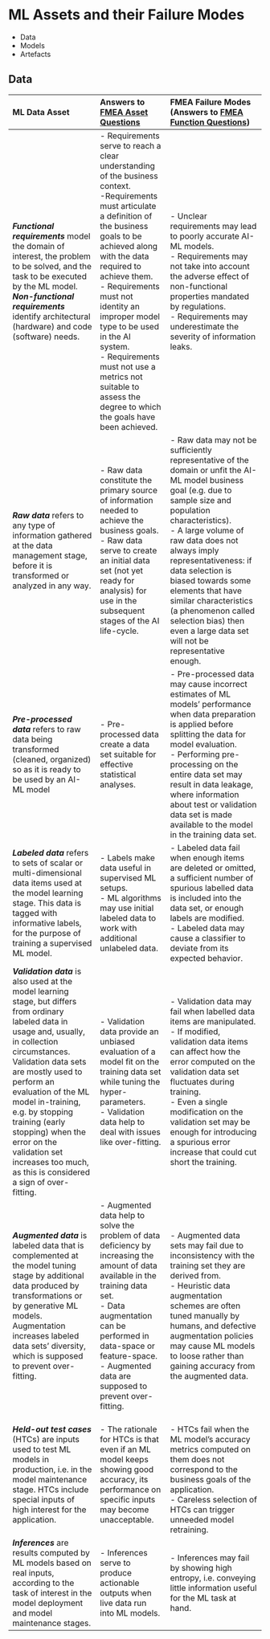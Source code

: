 # ML Assets and their Failure Modes

* Data
* Models
* Artefacts

## Data

|ML Data Asset|Answers to [FMEA Asset Questions](https://github.com/LaraMauri/STRIDE-AI/blob/main/pages/failure-mode-and-effects-analysis-of-AI-ML-systems.md#functions)|FMEA Failure Modes<br />(Answers to [FMEA Function Questions](https://github.com/LaraMauri/STRIDE-AI/blob/main/pages/failure-mode-and-effects-analysis-of-AI-ML-systems.md#failure-modes))|
|:---|:---|:--|
|**_Functional requirements_** model the domain of interest, the problem to be solved, and the task to be executed by the ML model. **_Non-functional requirements_** identify architectural (hardware) and code (software) needs.|- Requirements serve to reach a clear understanding of the business context.<br />-Requirements must articulate a definition of the business goals to be achieved along with the data required to achieve them.<br />- Requirements must not identity an improper model type to be used in the AI system.<br />- Requirements must not use a metrics not suitable to assess the degree to which the goals have been achieved.|- Unclear requirements may lead to poorly accurate AI-ML models.<br />- Requirements may not take into account the adverse effect of non-functional properties mandated by regulations.<br />- Requirements may underestimate the severity of information leaks.|
|**_Raw data_** refers to any type of information gathered at the data management stage, before it is transformed or analyzed in any way.|- Raw data constitute the primary source of information needed to achieve the business goals.<br />- Raw data serve to create an initial data set (not yet ready for analysis) for use in the subsequent stages of the AI life-cycle.|- Raw data may not be sufficiently representative of the domain or unfit the AI-ML model business goal (e.g. due to sample size and population characteristics).<br />- A large volume of raw data does not always imply representativeness: if data selection is biased towards some elements that have similar characteristics (a phenomenon called selection bias) then even a large data set will not be representative enough.|
|**_Pre-processed data_** refers to raw data being transformed (cleaned, organized) so as it is ready to be used by an AI-ML model|- Pre-processed data create a data set suitable for effective statistical analyses.|- Pre-processed data may cause incorrect estimates of ML models’ performance when data preparation is applied before splitting the data for model evaluation.<br />- Performing pre-processing on the entire data set may result in data leakage, where information about test or validation data set is made available to the model in the training data set.|
|**_Labeled data_** refers to sets of scalar or multi-dimensional data items used at the model learning stage. This data is tagged with informative labels, for the purpose of training a supervised ML model.|- Labels make data useful in supervised ML setups.<br />- ML algorithms may use initial labeled data to work with additional unlabeled data.|- Labeled data fail when enough items are deleted or omitted, a sufficient number of spurious labelled data is included into the data set, or enough labels are modified.<br />- Labeled data may cause a classifier to deviate from its expected behavior.|
|**_Validation data_** is also used at the model learning stage, but differs from ordinary labeled data in usage and, usually, in collection circumstances. Validation data sets are mostly used to perform an evaluation of the ML model in-training, e.g. by stopping training (early stopping) when the error on the validation set increases too much, as this is considered a sign of over-fitting.|- Validation data provide an unbiased evaluation of a model fit on the training data set while tuning the hyper-parameters.<br />- Validation data help to deal with issues like over-fitting.|- Validation data may fail when labelled data items are manipulated.<br />- If modified, validation data items can affect how the error computed on the validation data set fluctuates during training.<br />- Even a single modification on the validation set may be enough for introducing a spurious error increase that could cut short the training.|
|**_Augmented data_** is labeled data that is complemented at the model tuning stage by additional data produced by transformations or by generative ML models. Augmentation increases labeled data sets’ diversity, which is supposed to prevent over-fitting.|- Augmented data help to solve the problem of data deficiency by increasing the amount of data available in the training data set.<br />- Data augmentation can be performed in data-space or feature-space.<br />- Augmented data are supposed to prevent over-fitting.|- Augmented data sets may fail due to inconsistency with the training set they are derived from.<br />- Heuristic data augmentation schemes are often tuned manually by humans, and defective augmentation policies may cause ML models to loose rather than gaining accuracy from the augmented data.|
|**_Held-out test cases_** (HTCs) are inputs used to test ML models in production, i.e. in the model maintenance stage. HTCs include special inputs of high interest for the application.|- The rationale for HTCs is that even if an ML model keeps showing good accuracy, its performance on specific inputs may become unacceptable.|<br />- HTCs fail when the ML model’s accuracy metrics computed on them does not correspond to the business goals of the application.<br />- Careless selection of HTCs can trigger unneeded model retraining.|
|**_Inferences_** are results computed by ML models based on real inputs, according to the task of interest in the model deployment and model maintenance stages.|- Inferences serve to produce actionable outputs when live data run into ML models.|- Inferences may fail by showing high entropy, i.e. conveying little information useful for the ML task at hand.|

